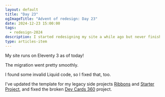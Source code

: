 ```yaml
---
layout: default
title: "Day 23"
ogImageTitle: "Advent of redesign: Day 23"
date: 2024-12-23 15:00:00
tags:
  - redesign-2024
description: I started redesigning my site a while ago but never finished it, so I thought it would be a good idea to finish it this Advent. This is day 23.
type: articles-item
---
```


My site runs on Eleventy 3 as of today!

The migration went pretty smoothly.

I found some invalid Liquid code, so I fixed that, too.

I've updated the template for my legacy side projects [Ribbons](/side-projects/ribbons/) and [Starter Project](/side-projects/starter-project/), and fixed the broken [Dev Cards 360](/side-projects/dev-cards-360/) project.
